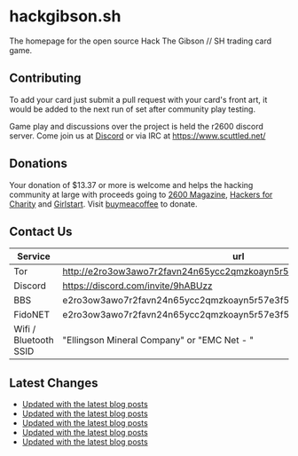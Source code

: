 # hackgibson.sh
The homepage for the open source Hack The Gibson // SH trading card game.


## Contributing

To add your card just submit a pull request with your card's front art, it would be added to the next run of set after community play testing.

Game play and discussions over the project is held the r2600 discord server. Come join us at [Discord](https://discord.com/invite/9hABUzz) or via IRC at https://www.scuttled.net/


## Donations

Your donation of $13.37 or more is welcome and helps the hacking community at large with proceeds going to [2600 Magazine](https://2600.com/), [Hackers for Charity](https://hackersforcharity.org) and [Girlstart](https://girlstart.org).  Visit [buymeacoffee](https://www.buymeacoffee.com/hackgibson.sh) to donate.


## Contact Us

Service | url
-|-
Tor | http://e2ro3ow3awo7r2favn24n65ycc2qmzkoayn5r57e3f56nvjwdcgg32ad.onion
Discord | https://discord.com/invite/9hABUzz
BBS | e2ro3ow3awo7r2favn24n65ycc2qmzkoayn5r57e3f56nvjwdcgg32ad.onion:23
FidoNET | e2ro3ow3awo7r2favn24n65ycc2qmzkoayn5r57e3f56nvjwdcgg32ad.onion:24554
Wifi / Bluetooth SSID | "Ellingson Mineral Company" or "EMC Net - <fidonet address>"

## Latest Changes
<!-- BLOG-POST-LIST:START -->
- [Updated with the latest blog posts](https://github.com/DFW2600/hackgibson.sh/commit/f0f4359dd585f47cc6a3bdf5a77c7b0ea9b392e9)
- [Updated with the latest blog posts](https://github.com/DFW2600/hackgibson.sh/commit/a8c4b9f6b87fb92eb5fe41e9cd46fc51f63f679d)
- [Updated with the latest blog posts](https://github.com/DFW2600/hackgibson.sh/commit/98e9b990c7a820d664e3b580398438c539b4c099)
- [Updated with the latest blog posts](https://github.com/DFW2600/hackgibson.sh/commit/d3c16814a866cf1852fbf6fea8af0a3faf6828a8)
- [Updated with the latest blog posts](https://github.com/DFW2600/hackgibson.sh/commit/8914eac2b7574c4ee207ed68bef1614ec1cbcd3c)
<!-- BLOG-POST-LIST:END -->

